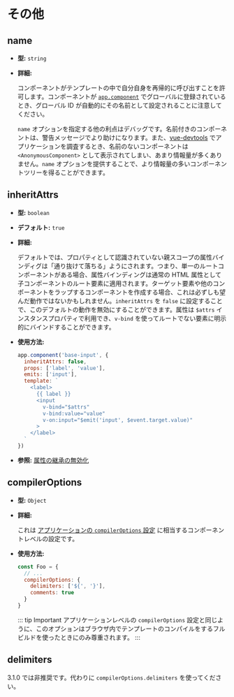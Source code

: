 # その他

## name

- **型:** `string`

- **詳細:**

  コンポーネントがテンプレートの中で自分自身を再帰的に呼び出すことを許可します。コンポーネントが [`app.component`](/api/application-api.html#component) でグローバルに登録されているとき、グローバル ID が自動的にその名前として設定されることに注意してください。

  `name` オプションを指定する他の利点はデバッグです。名前付きのコンポーネントは、警告メッセージでより助けになります。また、[vue-devtools](https://github.com/vuejs/vue-devtools) でアプリケーションを調査するとき、名前のないコンポーネントは `<AnonymousComponent>` として表示されてしまい、あまり情報量が多くありません。`name` オプションを提供することで、より情報量の多いコンポーネントツリーを得ることができます。

## inheritAttrs

- **型:** `boolean`

- **デフォルト:** `true`

- **詳細:**

  デフォルトでは、プロパティとして認識されていない親スコープの属性バインディグは「通り抜けて落ちる」ようにされます。つまり、単一のルートコンポーネントがある場合、属性バインディングは通常の HTML 属性として子コンポーネントのルート要素に適用されます。ターゲット要素や他のコンポーネントをラップするコンポーネントを作成する場合、これは必ずしも望んだ動作ではないかもしれません。`inheritAttrs` を `false` に設定することで、このデフォルトの動作を無効にすることができます。属性は `$attrs` インスタンスプロパティで利用でき、`v-bind` を使ってルートでない要素に明示的にバインドすることができます。

- **使用方法:**

  ```js
  app.component('base-input', {
    inheritAttrs: false,
    props: ['label', 'value'],
    emits: ['input'],
    template: `
      <label>
        {{ label }}
        <input
          v-bind="$attrs"
          v-bind:value="value"
          v-on:input="$emit('input', $event.target.value)"
        >
      </label>
    `
  })
  ```

- **参照:** [属性の継承の無効化](../guide/component-attrs.html#属性の継承の無効化)

## compilerOptions <Badge text="3.1+" />

- **型:** `Object`

- **詳細:**

  これは [アプリケーションの `compilerOptions` 設定](/api/application-config.html#compileroptions) に相当するコンポーネントレベルの設定です。

- **使用方法:**

  ```js
  const Foo = {
    // ...
    compilerOptions: {
      delimiters: ['${', '}'],
      comments: true
    }
  }
  ```

  ::: tip Important
  アプリケーションレベルの `compilerOptions` 設定と同じように、このオプションはブラウザ内でテンプレートのコンパイルをするフルビルドを使ったときにのみ尊重されます。
  :::

## delimiters <Badge text="deprecated" type="warning" />

3.1.0 では非推奨です。代わりに `compilerOptions.delimiters` を使ってください。

